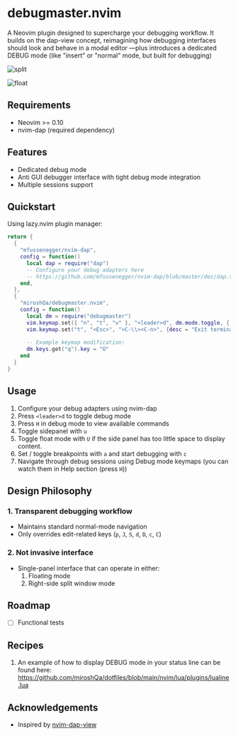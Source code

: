 # debugmaster.nvim 

A Neovim plugin designed to supercharge your debugging workflow.
It builds on the dap-view concept, reimagining how debugging interfaces should look and behave in a modal editor —plus introduces a dedicated DEBUG mode (like "insert" or "normal" mode, but built for debugging)

![split](https://github.com/user-attachments/assets/96d1f463-d4f8-42ed-809f-bab22d323a66)

![float](https://github.com/user-attachments/assets/b5876f8b-b3d9-4e87-a6bb-48261a3da33b)

## Requirements
- Neovim >= 0.10
- nvim-dap (required dependency)

## Features
- Dedicated debug mode
- Anti GUI debugger interface with tight debug mode integration
- Multiple sessions support

## Quickstart
Using lazy.nvim plugin manager:

```lua
return {
  {
    "mfussenegger/nvim-dap",
    config = function()
      local dap = require("dap")
      -- Configure your debug adapters here
      -- https://github.com/mfussenegger/nvim-dap/blob/master/doc/dap.txt
    end,
  },
  {
    "miroshQa/debugmaster.nvim",
    config = function()
      local dm = require("debugmaster")
      vim.keymap.set({ "n", "t", "v" }, "<leader>d", dm.mode.toggle, { nowait = true })
      vim.keymap.set("t", "<Esc>", "<C-\\><C-n>", {desc = "Exit terminal mode"})
      
      -- Example keymap modification:
      dm.keys.get("q").key = "O"
    end
  }
}
```

## Usage
1. Configure your debug adapters using nvim-dap
2. Press `<leader>d` to toggle debug mode
3. Press `H` in debug mode to view available commands
4. Toggle sidepanel with `u` 
5. Toggle float mode with `U` if the side panel has too little space to display content.
6. Set / toggle breakpoints with `a` and start debugging with `c`
7. Navigate through debug sessions using Debug mode keymaps (you can watch them in Help section (press `H`))

## Design Philosophy
### 1. Transparent debugging workflow
- Maintains standard normal-mode navigation
- Only overrides edit-related keys (`p`, `J`, `S`, `d`, `D`, `c`, `C`)

### 2. Not invasive interface
- Single-panel interface that can operate in either:
    1. Floating mode
    2. Right-side split window mode

## Roadmap
- [ ] Functional tests

## Recipes
1. An example of how to display DEBUG mode in your status line can be found here:
https://github.com/miroshQa/dotfiles/blob/main/nvim/lua/plugins/lualine.lua


## Acknowledgements
- Inspired by [nvim-dap-view](https://github.com/igorlfs/nvim-dap-view)  
